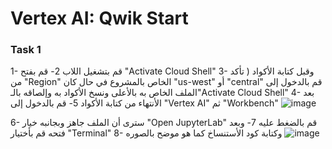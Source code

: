 # Vertex AI: Qwik Start

### Task 1
1- قم بتشغيل اللاب
2- قم بفتح "Activate Cloud Shell"
3- وقبل كتابة الأكواد ( تأكد من "Region" الخاص بالمشروع في حال كان "us-west" أو "central" قم بالدخول إلى الملف الخاص به بالأعلى ونسخ الأكواد به وإلصاقه بالـ"Activate Cloud Shell"
4- بعد الأنتهاء من كتابة الأكواد
5- قم بالدخول إلى "Vertex AI" ثم "Workbench"
![image](https://user-images.githubusercontent.com/95444663/191585039-4573564f-6925-471a-8568-42b6f01c344e.png)

6- سترى أن الملف جاهز وبجانبه خيار "Open JupyterLab" قم بالضغط عليه
7- وبعد فتحه قم بأختيار "Terminal"
8- وكتابة كود الأستنساخ كما هو موضح بالصوره
![image](https://user-images.githubusercontent.com/95444663/191584979-41f41949-9fec-4685-af21-356131e1d78a.png)

